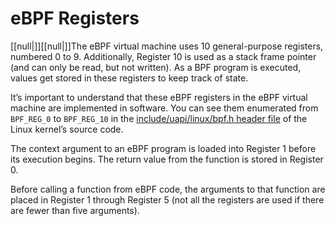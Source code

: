 # eBPF Registers

[[null|]][[null|]]The eBPF virtual machine uses 10 general-purpose registers, numbered 0 to 9. Additionally, Register 10 is used as a stack frame pointer (and can only be read, but not written). As a BPF program is executed, values get stored in these registers to keep track of state.

It’s important to understand that these eBPF registers in the eBPF virtual machine are implemented in software. You can see them enumerated from `BPF_REG_0` to `BPF_REG_10` in the [include/uapi/linux/bpf.h header file](https://oreil.ly/_ZhU2) of the Linux kernel’s source code.

The context argument to an eBPF program is loaded into Register 1 before its execution begins. The return value from the function is stored in Register 0.

Before calling a function from eBPF code, the arguments to that function are placed in Register 1 through Register 5 (not all the registers are used if there are fewer than five arguments).